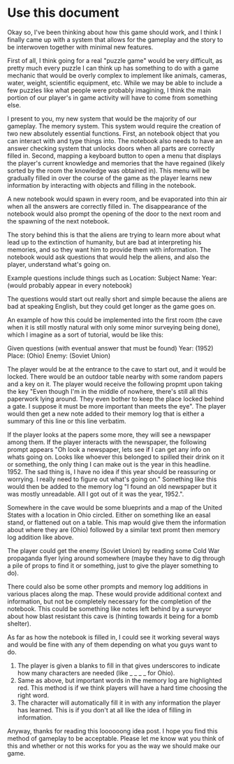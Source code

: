# Use this document
Okay so, I've been thinking about how this game should work, and I think I finally came up with a system that allows for the gameplay and the story to be interwoven together with minimal new features.

First of all, I think going for a real "puzzle game" would be very difficult, as pretty much every puzzle I can think up has something to do with a game mechanic that would be overly complex to implement like animals, cameras, water, weight, scientific equipment, etc. While we may be able to include a few puzzles like what people were probably imagining, I think the main portion of our player's in game activity will have to come from something else.

I present to you, my new system that would be the majority of our gameplay. The memory system. This system would require the creation of two new absolutely essential functions.
First, an notebook object that you can interact with and type things into. The notebook also needs to have an answer checking system that unlocks doors when all parts are correctly filled in. Second, mapping a keyboard button to open a menu that displays the player's current knowledge and memories that the have regained (likely sorted by the room the knowledge was obtained in). This menu will be gradually filled in over the course of the game as the player learns new information by interacting with objects and filling in the notebook.

A new notebook would spawn in every room, and be evaporated into thin air when all the answers are correctly filled in. The disappearance of the notebook would also prompt the opening of the door to the next room and the spawning of the next notebook.

The story behind this is that the aliens are trying to learn more about what lead up to the extinction of humanity, but are bad at interpreting his memories, and so they want him to provide them with information. The notebook would ask questions that would help the aliens, and also the player, understand what's going on.

Example questions include things such as
Location:
Subject Name:
Year: (would probably appear in every notebook)

The questions would start out really short and simple because the aliens are bad at speaking English, but they could get longer as the game goes on.

An example of how this could be implemented into the first room (the cave when it is still mostly natural with only some minor surveying being done), which I imagine as a sort of tutorial, would be like this:

Given questions (with eventual answer that must be found)
Year: (1952)
Place: (Ohio)
Enemy: (Soviet Union)

The player would be at the entrance to the cave to start out, and it would be locked. There would be an outdoor table nearby with some random papers and a key on it. The player would receive the following propmt upon taking the key "Even though I'm in the middle of nowhere, there's still all this paperwork lying around. They even bother to keep the place locked behind a gate. I suppose it must be more important than meets the eye". The player would then get a new note added to their memory log that is either a summary of this line or this line verbatim.

If the player looks at the papers some more, they will see a newspaper among them. If the player interacts with the newspaper, the following prompt appears "Oh look a newspaper, lets see if I can get any info on whats going on. Looks like whoever this belonged to spilled their drink on it or something, the only thing I can make out is the year in this headline. 1952. The sad thing is, I have no idea if this year should be reassuring or worrying. I really need to figure out what's going on." Something like this would then be added to the memory log "I found an old newspaper but it was mostly unreadable. All I got out of it was the year, 1952.".

Somewhere in the cave would be some blueprints and a map of the United States with a location in Ohio circled. Either on something like an easal stand, or flattened out on a table. This map would give them the information about where they are (Ohio) followed by a similar text promt then memory log addition like above.

The player could get the enemy (Soviet Union) by reading some Cold War propaganda flyer lying around somewhere (maybe they have to dig through a pile of props to find it or something, just to give the player something to do).

There could also be some other prompts and memory log additions in various places along the map. These would provide additional context and information, but not be completely necessary for the completion of the notebook. This could be something like notes left behind by a surveyor about how blast resistant this cave is (hinting towards it being for a bomb shelter).

As far as how the notebook is filled in, I could see it working several ways and would be fine with any of them depending on what you guys want to do.
1. The player is given a blanks to fill in that gives underscores to indicate how many characters are needed (like _ _ _ _ for Ohio). 
2. Same as above, but important words in the memory log are highlighted red. This method is if we think players will have a hard time choosing the right word.
3. The character will automatically fill it in with any information the player has learned. This is if you don't at all like the idea of filling in information.

Anyway, thanks for reading this loooooong idea post. I hope you find this method of gameplay to be acceptable. Please let me know wat you think of this and whether or not this works for you as the way we should make our game.

